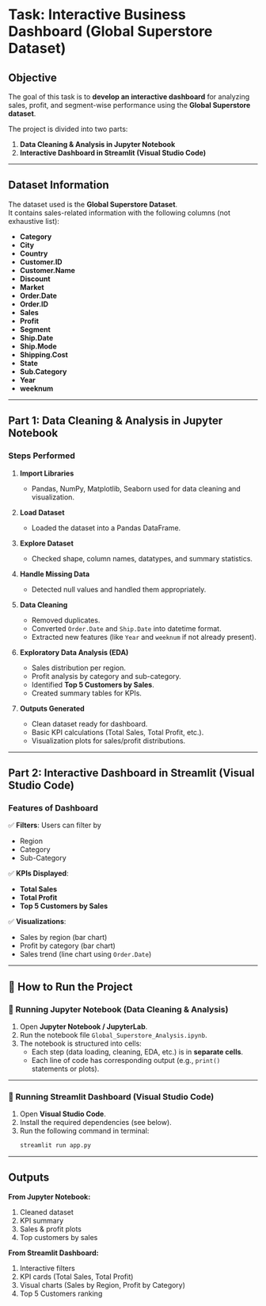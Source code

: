 #  Task: Interactive Business Dashboard (Global Superstore Dataset)

##  Objective
The goal of this task is to **develop an interactive dashboard** for analyzing sales, profit, and segment-wise performance using the **Global Superstore dataset**.  

The project is divided into two parts:
1. **Data Cleaning & Analysis in Jupyter Notebook**  
2. **Interactive Dashboard in Streamlit (Visual Studio Code)**  

---

##  Dataset Information
The dataset used is the **Global Superstore Dataset**.  
It contains sales-related information with the following columns (not exhaustive list):

- **Category**  
- **City**  
- **Country**  
- **Customer.ID**  
- **Customer.Name**  
- **Discount**  
- **Market**  
- **Order.Date**  
- **Order.ID**  
- **Sales**  
- **Profit**  
- **Segment**  
- **Ship.Date**  
- **Ship.Mode**  
- **Shipping.Cost**  
- **State**  
- **Sub.Category**  
- **Year**  
- **weeknum**

---

##  Part 1: Data Cleaning & Analysis in Jupyter Notebook

### Steps Performed
1. **Import Libraries**
   - Pandas, NumPy, Matplotlib, Seaborn used for data cleaning and visualization.

2. **Load Dataset**
   - Loaded the dataset into a Pandas DataFrame.

3. **Explore Dataset**
   - Checked shape, column names, datatypes, and summary statistics.

4. **Handle Missing Data**
   - Detected null values and handled them appropriately.

5. **Data Cleaning**
   - Removed duplicates.  
   - Converted `Order.Date` and `Ship.Date` into datetime format.  
   - Extracted new features (like `Year` and `weeknum` if not already present).

6. **Exploratory Data Analysis (EDA)**
   - Sales distribution per region.  
   - Profit analysis by category and sub-category.  
   - Identified **Top 5 Customers by Sales**.  
   - Created summary tables for KPIs.

7. **Outputs Generated**
   - Clean dataset ready for dashboard.  
   - Basic KPI calculations (Total Sales, Total Profit, etc.).  
   - Visualization plots for sales/profit distributions.

---

##  Part 2: Interactive Dashboard in Streamlit (Visual Studio Code)

### Features of Dashboard
✅ **Filters**: Users can filter by  
- Region  
- Category  
- Sub-Category  

✅ **KPIs Displayed**:  
- **Total Sales**  
- **Total Profit**  
- **Top 5 Customers by Sales**  

✅ **Visualizations**:  
- Sales by region (bar chart)  
- Profit by category (bar chart)  
- Sales trend (line chart using `Order.Date`)  

---

## 🚀 How to Run the Project

### 🔹 Running Jupyter Notebook (Data Cleaning & Analysis)
1. Open **Jupyter Notebook / JupyterLab**.  
2. Run the notebook file `Global_Superstore_Analysis.ipynb`.  
3. The notebook is structured into cells:  
   - Each step (data loading, cleaning, EDA, etc.) is in **separate cells**.  
   - Each line of code has corresponding output (e.g., `print()` statements or plots).  

---

### 🔹 Running Streamlit Dashboard (Visual Studio Code)
1. Open **Visual Studio Code**.  
2. Install the required dependencies (see below).  
3. Run the following command in terminal:  
   ```bash
   streamlit run app.py

---

## Outputs

**From Jupyter Notebook:**

1. Cleaned dataset
2. KPI summary
3. Sales & profit plots
4. Top customers by sales

**From Streamlit Dashboard:**

1. Interactive filters
2. KPI cards (Total Sales, Total Profit)
3. Visual charts (Sales by Region, Profit by Category)
4. Top 5 Customers ranking
